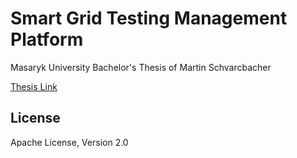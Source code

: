 # Smart Grid Testing Management Platform
Masaryk University Bachelor's Thesis of Martin Schvarcbacher

[Thesis Link](https://is.muni.cz/th/445563/fi_b/)

## License
Apache License, Version 2.0
